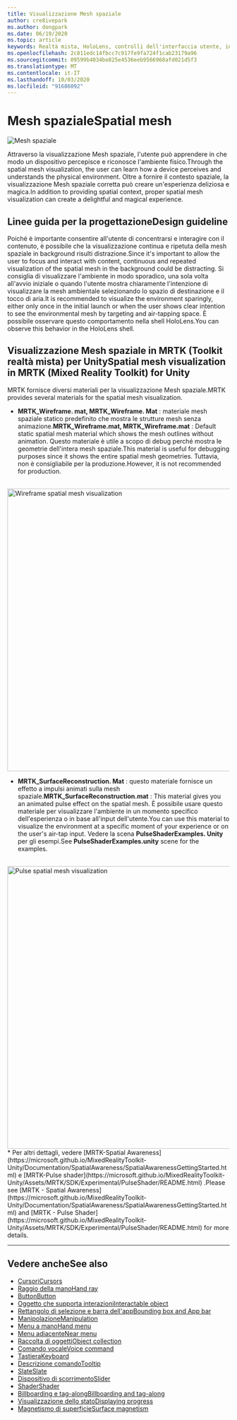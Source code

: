```yaml
---
title: Visualizzazione Mesh spaziale
author: cre8ivepark
ms.author: dongpark
ms.date: 06/19/2020
ms.topic: article
keywords: Realtà mista, HoloLens, controlli dell'interfaccia utente, interazione, interfaccia utente, UX, progettazione di UX, interfaccia utente spaziale, interazione spaziale, interfaccia utente 3D, UX 3D
ms.openlocfilehash: 2c811edc14fbcc7c917fe9fa724f1cab23179a96
ms.sourcegitcommit: 09599b4034be825e4536eeb9566968afd021d5f3
ms.translationtype: MT
ms.contentlocale: it-IT
ms.lasthandoff: 10/03/2020
ms.locfileid: "91686092"
---
```

# <a name="spatial-mesh"></a><span data-ttu-id="50bfe-103">Mesh spaziale</span><span class="sxs-lookup"><span data-stu-id="50bfe-103">Spatial mesh</span></span>

![Mesh spaziale](images/MRTK_PulseShader_SpatialMesh.gif)

<span data-ttu-id="50bfe-105">Attraverso la visualizzazione Mesh spaziale, l'utente può apprendere in che modo un dispositivo percepisce e riconosce l'ambiente fisico.</span><span class="sxs-lookup"><span data-stu-id="50bfe-105">Through the spatial mesh visualization, the user can learn how a device perceives and understands the physical environment.</span></span> <span data-ttu-id="50bfe-106">Oltre a fornire il contesto spaziale, la visualizzazione Mesh spaziale corretta può creare un'esperienza deliziosa e magica.</span><span class="sxs-lookup"><span data-stu-id="50bfe-106">In addition to providing spatial context, proper spatial mesh visualization can create a delightful and magical experience.</span></span>  

## <a name="design-guideline"></a><span data-ttu-id="50bfe-107">Linee guida per la progettazione</span><span class="sxs-lookup"><span data-stu-id="50bfe-107">Design guideline</span></span>
<span data-ttu-id="50bfe-108">Poiché è importante consentire all'utente di concentrarsi e interagire con il contenuto, è possibile che la visualizzazione continua e ripetuta della mesh spaziale in background risulti distrazione.</span><span class="sxs-lookup"><span data-stu-id="50bfe-108">Since it's important to allow the user to focus and interact with content, continuous and repeated visualization of the spatial mesh in the background could be distracting.</span></span> <span data-ttu-id="50bfe-109">Si consiglia di visualizzare l'ambiente in modo sporadico, una sola volta all'avvio iniziale o quando l'utente mostra chiaramente l'intenzione di visualizzare la mesh ambientale selezionando lo spazio di destinazione e il tocco di aria.</span><span class="sxs-lookup"><span data-stu-id="50bfe-109">It is recommended to visualize the environment sparingly, either only once in the initial launch or when the user shows clear intention to see the environmental mesh by targeting and air-tapping space.</span></span> <span data-ttu-id="50bfe-110">È possibile osservare questo comportamento nella shell HoloLens.</span><span class="sxs-lookup"><span data-stu-id="50bfe-110">You can observe this behavior in the HoloLens shell.</span></span>
<br>


## <a name="spatial-mesh-visualization-in-mrtk-mixed-reality-toolkit-for-unity"></a><span data-ttu-id="50bfe-111">Visualizzazione Mesh spaziale in MRTK (Toolkit realtà mista) per Unity</span><span class="sxs-lookup"><span data-stu-id="50bfe-111">Spatial mesh visualization in MRTK (Mixed Reality Toolkit) for Unity</span></span>
<span data-ttu-id="50bfe-112">MRTK fornisce diversi materiali per la visualizzazione Mesh spaziale.</span><span class="sxs-lookup"><span data-stu-id="50bfe-112">MRTK provides several materials for the spatial mesh visualization.</span></span>

- <span data-ttu-id="50bfe-113">**MRTK_Wireframe. mat, MRTK_Wireframe. Mat** : materiale mesh spaziale statico predefinito che mostra le strutture mesh senza animazione.</span><span class="sxs-lookup"><span data-stu-id="50bfe-113">**MRTK_Wireframe.mat, MRTK_Wireframe.mat** : Default static spatial mesh material which shows the mesh outlines without animation.</span></span> <span data-ttu-id="50bfe-114">Questo materiale è utile a scopo di debug perché mostra le geometrie dell'intera mesh spaziale.</span><span class="sxs-lookup"><span data-stu-id="50bfe-114">This material is useful for debugging purposes since it shows the entire spatial mesh geometries.</span></span> <span data-ttu-id="50bfe-115">Tuttavia, non è consigliabile per la produzione.</span><span class="sxs-lookup"><span data-stu-id="50bfe-115">However, it is not recommended for production.</span></span>
<br>
<img src="images/SurfaceReconstruction.jpg" alt="Wireframe spatial mesh visualization" width="640px">

- <span data-ttu-id="50bfe-116">**MRTK_SurfaceReconstruction. Mat** : questo materiale fornisce un effetto a impulsi animati sulla mesh spaziale.</span><span class="sxs-lookup"><span data-stu-id="50bfe-116">**MRTK_SurfaceReconstruction.mat** : This material gives you an animated pulse effect on the spatial mesh.</span></span> <span data-ttu-id="50bfe-117">È possibile usare questo materiale per visualizzare l'ambiente in un momento specifico dell'esperienza o in base all'input dell'utente.</span><span class="sxs-lookup"><span data-stu-id="50bfe-117">You can use this material to visualize the environment at a specific moment of your experience or on the user's air-tap input.</span></span> <span data-ttu-id="50bfe-118">Vedere la scena **PulseShaderExamples. Unity** per gli esempi.</span><span class="sxs-lookup"><span data-stu-id="50bfe-118">See **PulseShaderExamples.unity** scene for the examples.</span></span>
<br>
<img src="images/MRTK_SRMesh_Pulse.jpg" alt="Pulse spatial mesh visualization" width="640px">
* <span data-ttu-id="50bfe-119">Per altri dettagli, vedere [MRTK-Spatial Awareness](https://microsoft.github.io/MixedRealityToolkit-Unity/Documentation/SpatialAwareness/SpatialAwarenessGettingStarted.html) e [MRTK-Pulse shader](https://microsoft.github.io/MixedRealityToolkit-Unity/Assets/MRTK/SDK/Experimental/PulseShader/README.html) .</span><span class="sxs-lookup"><span data-stu-id="50bfe-119">Please see [MRTK - Spatial Awareness](https://microsoft.github.io/MixedRealityToolkit-Unity/Documentation/SpatialAwareness/SpatialAwarenessGettingStarted.html) and [MRTK - Pulse Shader](https://microsoft.github.io/MixedRealityToolkit-Unity/Assets/MRTK/SDK/Experimental/PulseShader/README.html) for more details.</span></span>

<br>

---

## <a name="see-also"></a><span data-ttu-id="50bfe-120">Vedere anche</span><span class="sxs-lookup"><span data-stu-id="50bfe-120">See also</span></span>

* [<span data-ttu-id="50bfe-121">Cursori</span><span class="sxs-lookup"><span data-stu-id="50bfe-121">Cursors</span></span>](cursors.md)
* [<span data-ttu-id="50bfe-122">Raggio della mano</span><span class="sxs-lookup"><span data-stu-id="50bfe-122">Hand ray</span></span>](point-and-commit.md)
* [<span data-ttu-id="50bfe-123">Button</span><span class="sxs-lookup"><span data-stu-id="50bfe-123">Button</span></span>](button.md)
* [<span data-ttu-id="50bfe-124">Oggetto che supporta interazioni</span><span class="sxs-lookup"><span data-stu-id="50bfe-124">Interactable object</span></span>](interactable-object.md)
* [<span data-ttu-id="50bfe-125">Rettangolo di selezione e barra dell'app</span><span class="sxs-lookup"><span data-stu-id="50bfe-125">Bounding box and App bar</span></span>](app-bar-and-bounding-box.md)
* [<span data-ttu-id="50bfe-126">Manipolazione</span><span class="sxs-lookup"><span data-stu-id="50bfe-126">Manipulation</span></span>](direct-manipulation.md)
* [<span data-ttu-id="50bfe-127">Menu a mano</span><span class="sxs-lookup"><span data-stu-id="50bfe-127">Hand menu</span></span>](hand-menu.md)
* [<span data-ttu-id="50bfe-128">Menu adiacente</span><span class="sxs-lookup"><span data-stu-id="50bfe-128">Near menu</span></span>](near-menu.md)
* [<span data-ttu-id="50bfe-129">Raccolta di oggetti</span><span class="sxs-lookup"><span data-stu-id="50bfe-129">Object collection</span></span>](object-collection.md)
* [<span data-ttu-id="50bfe-130">Comando vocale</span><span class="sxs-lookup"><span data-stu-id="50bfe-130">Voice command</span></span>](voice-input.md)
* [<span data-ttu-id="50bfe-131">Tastiera</span><span class="sxs-lookup"><span data-stu-id="50bfe-131">Keyboard</span></span>](keyboard.md)
* [<span data-ttu-id="50bfe-132">Descrizione comando</span><span class="sxs-lookup"><span data-stu-id="50bfe-132">Tooltip</span></span>](tooltip.md)
* [<span data-ttu-id="50bfe-133">Slate</span><span class="sxs-lookup"><span data-stu-id="50bfe-133">Slate</span></span>](slate.md)
* [<span data-ttu-id="50bfe-134">Dispositivo di scorrimento</span><span class="sxs-lookup"><span data-stu-id="50bfe-134">Slider</span></span>](slider.md)
* [<span data-ttu-id="50bfe-135">Shader</span><span class="sxs-lookup"><span data-stu-id="50bfe-135">Shader</span></span>](shader.md)
* [<span data-ttu-id="50bfe-136">Billboarding e tag-along</span><span class="sxs-lookup"><span data-stu-id="50bfe-136">Billboarding and tag-along</span></span>](billboarding-and-tag-along.md)
* [<span data-ttu-id="50bfe-137">Visualizzazione dello stato</span><span class="sxs-lookup"><span data-stu-id="50bfe-137">Displaying progress</span></span>](progress.md)
* [<span data-ttu-id="50bfe-138">Magnetismo di superficie</span><span class="sxs-lookup"><span data-stu-id="50bfe-138">Surface magnetism</span></span>](surface-magnetism.md)
